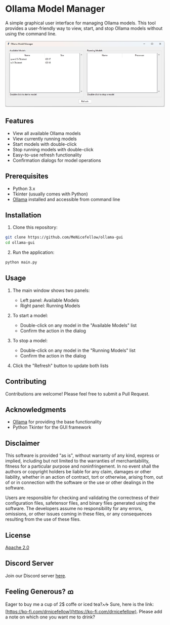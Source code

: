 # Ollama Model Manager

A simple graphical user interface for managing Ollama models. This tool provides a user-friendly way to view, start, and stop Ollama models without using the command line.

![Ollama Model Manager Screenshot](screenshot.png)

## Features

- View all available Ollama models
- View currently running models
- Start models with double-click
- Stop running models with double-click
- Easy-to-use refresh functionality
- Confirmation dialogs for model operations

## Prerequisites

- Python 3.x
- Tkinter (usually comes with Python)
- [Ollama](https://ollama.ai/) installed and accessible from command line

## Installation

1. Clone this repository:
```bash
git clone https://github.com/MeNicefellow/ollama-gui
cd ollama-gui
```

2. Run the application:
```bash
python main.py
```

## Usage

1. The main window shows two panels:
   - Left panel: Available Models
   - Right panel: Running Models

2. To start a model:
   - Double-click on any model in the "Available Models" list
   - Confirm the action in the dialog

3. To stop a model:
   - Double-click on any model in the "Running Models" list
   - Confirm the action in the dialog

4. Click the "Refresh" button to update both lists

## Contributing

Contributions are welcome! Please feel free to submit a Pull Request.


## Acknowledgments

- [Ollama](https://ollama.ai/) for providing the base functionality
- Python Tkinter for the GUI framework


## Disclaimer

This software is provided "as is", without warranty of any kind, express or implied, including but not limited to the warranties of merchantability, fitness for a particular purpose and noninfringement. In no event shall the authors or copyright holders be liable for any claim, damages or other liability, whether in an action of contract, tort or otherwise, arising from, out of or in connection with the software or the use or other dealings in the software.

Users are responsible for checking and validating the correctness of their configuration files, safetensor files, and binary files generated using the software. The developers assume no responsibility for any errors, omissions, or other issues coming in these files, or any consequences resulting from the use of these files.


## License

[Apache 2.0](https://github.com/MeNicefellow/CosmoNicefellowTech/LICENSE)

## Discord Server

Join our Discord server [here](https://discord.gg/xhcBDEM3).

## Feeling Generous? ߘ

Eager to buy me a cup of 2$ coffe or iced tea?ߍ☕ Sure, here is the link: [https://ko-fi.com/drnicefellow](https://ko-fi.com/drnicefellow). Please add a note on which one you want me to drink?

